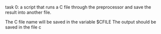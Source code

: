 task 0: a script that runs a C file through the preprocessor and save the result into another file.

The C file name will be saved in the variable $CFILE
The output should be saved in the file c
